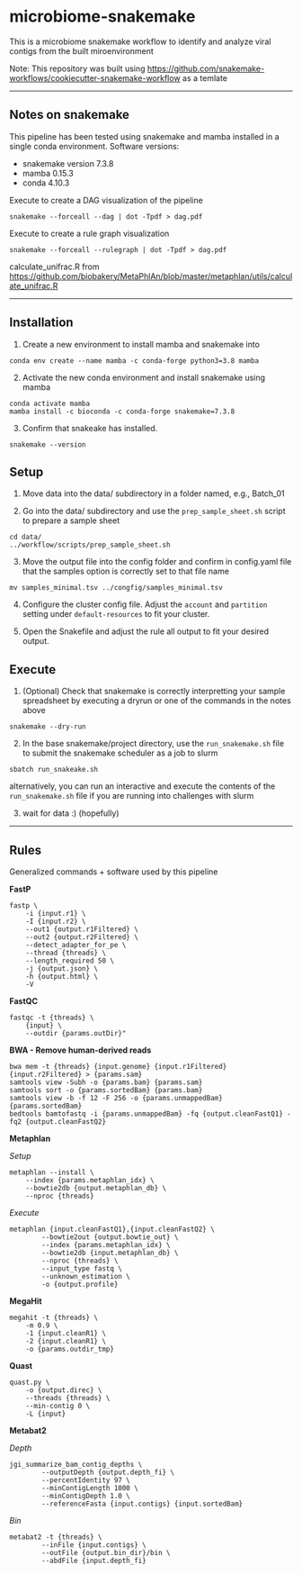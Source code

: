 # microbiome-snakemake
This is a microbiome snakemake workflow to identify and analyze viral contigs from the built miroenvironment

Note: This repository was built using https://github.com/snakemake-workflows/cookiecutter-snakemake-workflow as a temlate

-------------

## Notes on snakemake 

This pipeline has been tested using snakemake and mamba installed in a single conda environment. Software versions:
* snakemake version 7.3.8 
* mamba 0.15.3
* conda 4.10.3


Execute to create a DAG visualization of the pipeline

```
snakemake --forceall --dag | dot -Tpdf > dag.pdf
```

Execute to create a rule graph visualization 

```
snakemake --forceall --rulegraph | dot -Tpdf > dag.pdf
```


calculate_unifrac.R from 
https://github.com/biobakery/MetaPhlAn/blob/master/metaphlan/utils/calculate_unifrac.R

-------------

## Installation

1. Create a new environment to install mamba and snakemake into

```
conda env create --name mamba -c conda-forge python3=3.8 mamba
```

2. Activate the new conda environment and install snakemake using mamba

```
conda activate mamba
mamba install -c bioconda -c conda-forge snakemake=7.3.8
```

3. Confirm that snakeake has installed.

```
snakemake --version
```

## Setup

1. Move data into the data/ subdirectory in a folder named, e.g., Batch_01

2. Go into the data/ subdirectory and use the `prep_sample_sheet.sh` script to prepare a sample sheet

```
cd data/
../workflow/scripts/prep_sample_sheet.sh 
```

3. Move the output file into the config folder and confirm in config.yaml file that the samples option is correctly set to that file name

```
mv samples_minimal.tsv ../congfig/samples_minimal.tsv
```

4. Configure the cluster config file. Adjust the `account` and `partition` setting under `default-resources` to fit your cluster.

5. Open the Snakefile and adjust the rule all output to fit your desired output. 

## Execute

1. (Optional) Check that snakemake is correctly interpretting your sample spreadsheet by executing a dryrun or one of the commands in the notes above

```
snakemake --dry-run
```

2. In the base snakemake/project directory, use the `run_snakemake.sh` file to submit the snakemake scheduler as a job to slurm 

```
sbatch run_snakeake.sh
```

alternatively, you can run an interactive and execute the contents of the `run_snakemake.sh` file if you are running into challenges with slurm

3. wait for data :)
(hopefully)

-------------

## Rules 

Generalized commands + software used by this pipeline

**FastP** 

```
fastp \
	-i {input.r1} \
	-I {input.r2} \
	--out1 {output.r1Filtered} \
	--out2 {output.r2Filtered} \
	--detect_adapter_for_pe \
	--thread {threads} \
	--length_required 50 \
	-j {output.json} \
	-h {output.html} \
	-V
```

**FastQC**

```
fastqc -t {threads} \
	{input} \
	--outdir {params.outDir}"
```

**BWA - Remove human-derived reads**

```
bwa mem -t {threads} {input.genome} {input.r1Filtered} {input.r2Filtered} > {params.sam}
samtools view -Subh -o {params.bam} {params.sam}
samtools sort -o {params.sortedBam} {params.bam}
samtools view -b -f 12 -F 256 -o {params.unmappedBam} {params.sortedBam}
bedtools bamtofastq -i {params.unmappedBam} -fq {output.cleanFastQ1} -fq2 {output.cleanFastQ2}
```

**Metaphlan**

*Setup*
```
metaphlan --install \
	--index {params.metaphlan_idx} \
	--bowtie2db {output.metaphlan_db} \
	--nproc {threads}
```

*Execute*
```
metaphlan {input.cleanFastQ1},{input.cleanFastQ2} \
        --bowtie2out {output.bowtie_out} \
        --index {params.metaphlan_idx} \
        --bowtie2db {input.metaphlan_db} \
        --nproc {threads} \
        --input_type fastq \
        --unknown_estimation \
        -o {output.profile}
```

**MegaHit**

```
megahit -t {threads} \
	-m 0.9 \
	-1 {input.cleanR1} \
	-2 {input.cleanR1} \
	-o {params.outdir_tmp}
```

**Quast**

```
quast.py \
	-o {output.direc} \
	--threads {threads} \
	--min-contig 0 \
	-L {input}
```

**Metabat2**

*Depth*
```
jgi_summarize_bam_contig_depths \
        --outputDepth {output.depth_fi} \
        --percentIdentity 97 \
        --minContigLength 1000 \
        --minContigDepth 1.0 \
        --referenceFasta {input.contigs} {input.sortedBam}
```

*Bin*
```
metabat2 -t {threads} \
        --inFile {input.contigs} \
        --outFile {output.bin_dir}/bin \
        --abdFile {input.depth_fi}
```
